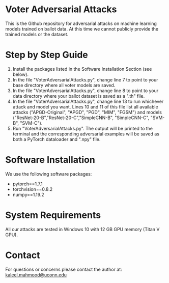 # Voter Adversarial Attacks

This is the Github repository for adversarial attacks on machine learning models trained on ballot data. At this time we cannot publicly provide the trained models or the dataset.

# Step by Step Guide

<ol>
  <li>Install the packages listed in the Software Installation Section (see below).</li>
  <li>In the file "VoterAdversarialAttacks.py", change line 7 to point to your base directory where all voter models are saved.</li>
  <li>In the file "VoterAdversarialAttacks.py", change line 8 to point to your data directory where your ballot dataset is saved as a ".th" file.</li>
  <li>In the file "VoterAdversarialAttacks.py", change line 13 to run whichever attack and model you want. Lines 10 and 11 of this file list all available attacks ("APGD-Original", "APGD", "PGD", "MIM", "FGSM") and models ("ResNet-20-B","ResNet-20-C","SimpleCNN-B", "SimpleCNN-C", "SVM-B", "SVM-C").</li>
  <li>Run "VoterAdversarialAttacks.py". The output will be printed to the terminal and the corresponding adversarial examples will be saved as both a PyTorch dataloader and ".npy" file.</li>
</ol>


# Software Installation 

We use the following software packages: 
<ul>
  <li>pytorch==1.7.1</li>
  <li>torchvision==0.8.2</li>
  <li>numpy==1.19.2</li>
</ul>

# System Requirements 

All our attacks are tested in Windows 10 with 12 GB GPU memory (Titan V GPU).
# Contact
For questions or concerns please contact the author at: kaleel.mahmood@uconn.edu
